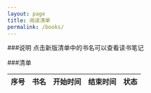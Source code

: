 ```yaml
---
layout: page
title: 阅读清单
permalink: /books/
---
```


###说明
点击新版清单中的书名可以查看读书笔记

###清单

|序号	|书名 			                        	|开始时间 	|结束时间 		|状态|
|:------|:-----------------------------------------:|:---------:|:-------------:|:-:|
